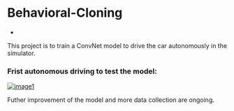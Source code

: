 
# Behavioral-Cloning

-

This project is to train a ConvNet model to drive the car autonomously in the simulator. 


### Frist autonomous driving to test the model:

[![image1](https://img.youtube.com/vi/jfR7DHPfwp8/0.jpg)](https://www.youtube.com/watch?v=jfR7DHPfwp8)


Futher improvement of the model and more data collection are ongoing.
